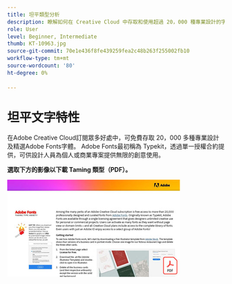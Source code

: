 ```yaml
---
title: 坦平類型分析
description: 瞭解如何在 Creative Cloud 中存取和使用超過 20，000 種專業設計的字體
role: User
level: Beginner, Intermediate
thumb: KT-10963.jpg
source-git-commit: 70e1e436f8fe439259fea2c48b263f255002fb10
workflow-type: tm+mt
source-wordcount: '80'
ht-degree: 0%

---
```


# 坦平文字特性

在Adobe Creative Cloud訂閱眾多好處中，可免費存取 20，000 多種專業設計及精選Adobe Fonts字體。 Adobe Fonts最初稱為 Typekit，透過單一授權合約提供，可供設計人員為個人或商業專案提供無限的創意使用。

**選取下方的影像以下載 Taming 類型（PDF）。**

[![輸入教學課程影像](assets/TamingTypeAnxiety_400.jpg)](assets/TamingTypeAnxiety.pdf)
